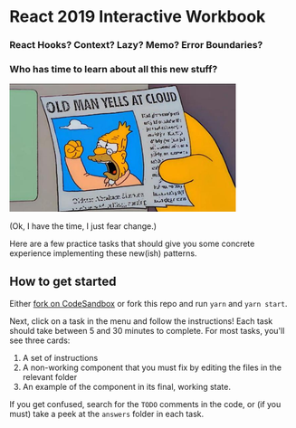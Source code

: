 # React 2019 Interactive Workbook

### React Hooks? Context? Lazy? Memo? Error Boundaries?
### Who has time to learn about all this new stuff?

<img src="src/App/About/oldman.jpg" alt="old man yells at cloud" width="400px">

(Ok, I have the time, I just fear change.)

Here are a few practice tasks that should give you some concrete experience implementing these new(ish) patterns.

## How to get started

Either [fork on CodeSandbox](https://codesandbox.io/s/github/aholachek/react-interactive-workbook?module=/src/1_Context/ThemeProviderContainer.js) or fork this repo and run `yarn` and `yarn start`.

Next, click on a task in the menu and follow the instructions! Each task should take between 5 and 30 minutes to complete. For most tasks, you'll see three cards:

1. A set of instructions
2. A non-working component that you must fix by editing the files in the relevant folder
3. An example of the component in its final, working state.

If you get confused, search for the `TODO` comments in the code, or (if you must) take a peek at the `answers` folder in each task.
